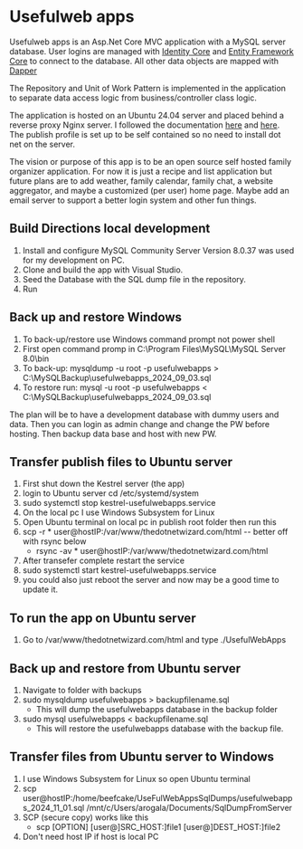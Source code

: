# Usefulweb apps

Usefulweb apps is an Asp.Net Core MVC application with a MySQL server database. User logins are managed with [Identity Core](https://learn.microsoft.com/en-us/aspnet/core/security/authentication/identity?view=aspnetcore-8.0&tabs=visual-studio) and [Entity Framework Core](https://learn.microsoft.com/en-us/ef/core/) to connect to the database. All other data objects are mapped with [Dapper](https://github.com/DapperLib/Dapper) 

The Repository and Unit of Work Pattern is implemented in the application to separate data access logic from business/controller class logic.

The application is hosted on an Ubuntu 24.04 server and placed behind a reverse proxy Nginx server. I followed the documentation [here](https://learn.microsoft.com/en-us/aspnet/core/host-and-deploy/linux-nginx?view=aspnetcore-8.0&tabs=linux-ubuntu) and [here](https://www.digitalocean.com/community/tutorials/how-to-deploy-an-asp-net-core-application-with-mysql-server-using-nginx-on-ubuntu-18-04). The publish profile is set up to be self contained so no need to install dot net on the server. 

The vision or purpose of this app is to be an open source self hosted family organizer application. For now it is just a recipe and list application but future plans are to add weather, family calendar, family chat, a website aggregator, and maybe a customized (per user) home page. Maybe add an email server to support a better login system and other fun things. 

## Build Directions local development

1. Install and configure MySQL Community Server Version 8.0.37 was used for my development on PC.
2. Clone and build the app with Visual Studio.
3. Seed the Database with the SQL dump file in the repository.
4. Run

## Back up and restore Windows

1. To back-up/restore use Windows command prompt not power shell
2. First open command promp in C:\Program Files\MySQL\MySQL Server 8.0\bin
3. To back-up: mysqldump -u root -p usefulwebapps > C:\MySQLBackup\usefulwebapps_2024_09_03.sql
4. To restore run: mysql -u root -p usefulwebapps < C:\MySQLBackup\usefulwebapps_2024_09_03.sql

The plan will be to have a development database with dummy users and data. Then you can login as admin change and change the PW before hosting. Then backup data base and host with new PW.

## Transfer publish files to Ubuntu server

1. First shut down the Kestrel server (the app)
2. login to Ubuntu server cd /etc/systemd/system
3. sudo systemctl stop kestrel-usefulwebapps.service
4. On the local pc I use Windows Subsystem for Linux
5. Open Ubuntu terminal on local pc in publish root folder then run this
6. scp -r * user@hostIP:/var/www/thedotnetwizard.com/html -- better off with rsync below
	* rsync -av * user@hostIP:/var/www/thedotnetwizard.com/html
7. After transefer complete restart the service 
8. sudo systemctl start kestrel-usefulwebapps.service
9. you could also just reboot the server and now may be a good time to update it.

## To run the app on Ubuntu server

1. Go to /var/www/thedotnetwizard.com/html and type ./UsefulWebApps

## Back up and restore from Ubuntu server

1. Navigate to folder with backups
2. sudo mysqldump usefulwebapps > backupfilename.sql
	* This will dump the usefulwebapps database in the backup folder
3. sudo mysql usefulwebapps < backupfilename.sql
	* This will restore the usefulwebapps database with the backup file.
	
## Transfer files from Ubuntu server to Windows

1. I use Windows Subsystem for Linux so open Ubuntu terminal
2. scp user@hostIP:/home/beefcake/UseFulWebAppsSqlDumps/usefulwebapps_2024_11_01.sql /mnt/c/Users/arogala/Documents/SqlDumpFromServer
3. SCP (secure copy) works like this
	* scp [OPTION] [user@]SRC_HOST:]file1 [user@]DEST_HOST:]file2
4. Don't need host IP if host is local PC

